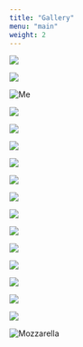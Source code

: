 ```yaml
---
title: "Gallery"
menu: "main"
weight: 2
---
```


![](/images/gallery/17.jpg)

![](/images/gallery/16.jpg)

![Me](/images/gallery/15.jpg)

![](/images/gallery/14.jpg)

![](/images/gallery/13.jpg)

![](/images/gallery/12.jpg)

![](/images/gallery/11.jpg)

![](/images/gallery/10.jpg)

![](/images/gallery/9.jpg)

![](/images/gallery/8.jpg)

![](/images/gallery/7.jpg)

![](/images/gallery/6.jpg)

![](/images/gallery/5.jpg)

![](/images/gallery/4.jpg)

![](/images/gallery/3.jpg)

![](/images/gallery/2.jpg)

![Mozzarella](/images/gallery/1.jpg)

